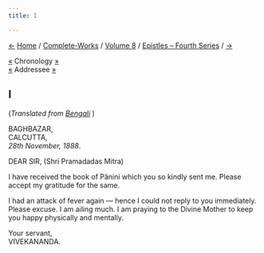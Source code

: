 ```yaml
---
title: I

---
```

<div>

[←](note.htm) [Home](../../../index.htm) /
[Complete-Works](../../complete_works.htm) / [Volume
8](../volume_8_contents.htm) / [Epistles – Fourth
Series](epistles_fourth_series_contents.htm) / [→](002_sir.htm)

  

[«](../../volume_6/epistles_second_series/003_sir.htm) Chronology
[»](../../volume_6/epistles_second_series/004_sir.htm)  
[«](../../volume_6/epistles_second_series/003_sir.htm) Addressee
[»](../../volume_6/epistles_second_series/004_sir.htm)

## I

(*Translated from [Bengali](b6004e8001.pdf)* )

BAGHBAZAR,  
CALCUTTA,  
*28th November, 1888*.

DEAR SIR, (Shri Pramadadas Mitra)

I have received the book of Pânini which you so kindly sent me. Please
accept my gratitude for the same.

I had an attack of fever again — hence I could not reply to you
immediately. Please excuse. I am ailing much. I am praying to the Divine
Mother to keep you happy physically and mentally.

Your servant,  
VIVEKANANDA.

</div>

